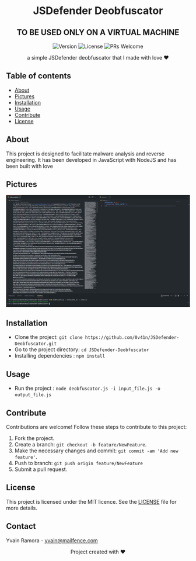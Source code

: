 <h1 align="center">JSDefender Deobfuscator</h1>
<h2 align="center">TO BE USED ONLY ON A VIRTUAL MACHINE</h2>

<p align="center">
  <img src="https://img.shields.io/badge/version-v1.0-blue.svg" alt="Version">
  <img src="https://img.shields.io/github/license/0v41n/JSDefender-Deobfuscator.svg" alt="License">
  <img src="https://img.shields.io/badge/PRs-welcome-brightgreen.svg" alt="PRs Welcome">
</p>

<p align="center">
    a simple JSDefender deobfuscator that I made with love ❤️
</p>

## Table of contents
- [About](#about)
- [Pictures](#pictures)
- [Installation](#installation)
- [Usage](#usage)
- [Contribute](#contribute)
- [License](#license)

## About
This project is designed to facilitate malware analysis and reverse engineering. It has been developed in JavaScript with NodeJS and has been built with love

## Pictures

<p align="center">
  <img src="img/screenshot.png" alt="picture" width="600">
</p>

## Installation
* Clone the project: `git clone https://github.com/0v41n/JSDefender-Deobfuscator.git`
* Go to the project directory: `cd JSDefender-Deobfuscator`
* Installing dependencies : `npm install`

## Usage
* Run the project : `node deobfuscator.js -i input_file.js -o output_file.js`

## Contribute
Contributions are welcome! Follow these steps to contribute to this project:
1. Fork the project.
2. Create a branch: `git checkout -b feature/NewFeature`.
3. Make the necessary changes and commit: `git commit -am 'Add new feature'`.
4. Push to branch: `git push origin feature/NewFeature`
5. Submit a pull request.

## License
This project is licensed under the MIT licence. See the [LICENSE](LICENSE) file for more details.

## Contact
Yvain Ramora - yvain@mailfence.com

<p align="center">
  Project created with ❤️
</p>
